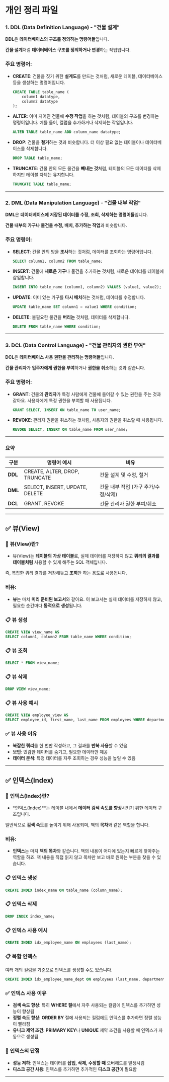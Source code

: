 # 개인 정리 파일

### 1. **DDL (Data Definition Language)** - "건물 설계"

**DDL**은 **데이터베이스의 구조를 정의하는 명령어들**입니다.

**건물 설계**처럼 **데이터베이스 구조를 정의하거나 변경**하는 작업입니다.

### 주요 명령어:

- **CREATE**: 건물을 짓기 위한 **설계도**를 만드는 것처럼, 새로운 테이블, 데이터베이스 등을 생성하는 명령어입니다.
    
    ```sql
    CREATE TABLE table_name (
        column1 datatype,
        column2 datatype
    );
    ```
    
- **ALTER**: 이미 지어진 건물에 **수정 작업**을 하는 것처럼, 테이블의 구조를 변경하는 명령어입니다. 예를 들어, 컬럼을 추가하거나 삭제하는 작업입니다.
    
    ```sql
    ALTER TABLE table_name ADD column_name datatype;
    ```
    
- **DROP**: 건물을 **철거**하는 것과 비슷합니다. 더 이상 필요 없는 테이블이나 데이터베이스를 삭제합니다.
    
    ```sql
    DROP TABLE table_name;
    ```
    
- **TRUNCATE**: 건물 안의 모든 물건을 **빼내는 것**처럼, 테이블의 모든 데이터를 삭제하지만 테이블 자체는 유지합니다.
    
    ```sql
    TRUNCATE TABLE table_name;
    ```
    

---

### 2. **DML (Data Manipulation Language)** - "건물 내부 작업"

**DML**은 **데이터베이스에 저장된 데이터를 수정, 조회, 삭제하는 명령어들**입니다.

**건물 내부의 가구나 물건을 수정, 배치, 추가하는 작업**과 비슷합니다.

### 주요 명령어:

- **SELECT**: 건물 안의 방을 **조사**하는 것처럼, 데이터를 조회하는 명령어입니다.
    
    ```sql
    SELECT column1, column2 FROM table_name;
    ```
    
- **INSERT**: 건물에 **새로운 가구**나 물건을 추가하는 것처럼, 새로운 데이터를 테이블에 삽입합니다.
    
    ```sql
    INSERT INTO table_name (column1, column2) VALUES (value1, value2);
    ```
    
- **UPDATE**: 이미 있는 가구를 **다시 배치**하는 것처럼, 데이터를 수정합니다.
    
    ```sql
    UPDATE table_name SET column1 = value1 WHERE condition;
    ```
    
- **DELETE**: 불필요한 물건을 **버리는** 것처럼, 데이터를 삭제합니다.
    
    ```sql
    DELETE FROM table_name WHERE condition;
    ```
    

---

### 3. **DCL (Data Control Language)** - "건물 관리자의 권한 부여"

**DCL**은 **데이터베이스 사용 권한을 관리하는 명령어들**입니다.

**건물 관리자**가 **입주자에게 권한을 부여**하거나 **권한을 취소**하는 것과 같습니다.

### 주요 명령어:

- **GRANT**: 건물의 **관리자**가 특정 사람에게 건물에 들어갈 수 있는 권한을 주는 것과 같아요. 사용자에게 특정 권한을 부여할 때 사용됩니다.
    
    ```sql
    GRANT SELECT, INSERT ON table_name TO user_name;
    ```
    
- **REVOKE**: 관리자 권한을 취소하는 것처럼, 사용자의 권한을 취소할 때 사용됩니다.
    
    ```sql
    REVOKE SELECT, INSERT ON table_name FROM user_name;
    ```
    

---

### 요약

| 구분 | 명령어 예시 | 비유 |
| --- | --- | --- |
| **DDL** | CREATE, ALTER, DROP, TRUNCATE | 건물 설계 및 수정, 철거 |
| **DML** | SELECT, INSERT, UPDATE, DELETE | 건물 내부 작업 (가구 추가/수정/삭제) |
| **DCL** | GRANT, REVOKE | 건물 관리자 권한 부여/취소 |

---

## ✅ **뷰(View)**

### 📌 **뷰(View)란?**

- 뷰(View)는 **테이블의 가상 테이블**로, 실제 데이터를 저장하지 않고 **쿼리의 결과를 테이블처럼** 사용할 수 있게 해주는 SQL 객체입니다.

즉, 복잡한 쿼리 결과를 저장해놓고 **조회**만 하는 용도로 사용됩니다.

### 비유:

- **뷰**는 마치 **미리 준비된 보고서**와 같아요. 이 보고서는 실제 데이터를 저장하지 않고, 필요한 순간마다 **동적으로 생성**됩니다.

### 📋 **뷰 생성**

```sql
CREATE VIEW view_name AS
SELECT column1, column2 FROM table_name WHERE condition;
```

### 📋 **뷰 조회**

```sql
SELECT * FROM view_name;
```

### 📋 **뷰 삭제**

```sql
DROP VIEW view_name;
```

### 📋 **뷰 사용 예시**

```sql
CREATE VIEW employee_view AS
SELECT employee_id, first_name, last_name FROM employees WHERE department_id = 10;
```

### ✅ **뷰 사용 이유**

- **복잡한 쿼리**를 한 번만 작성하고, 그 결과를 **반복 사용**할 수 있음
- **보안**: 민감한 데이터를 숨기고, 필요한 데이터만 제공
- **데이터 분석**: 특정 데이터를 자주 조회하는 경우 성능을 높일 수 있음

---

## ✅ **인덱스(Index)**

### 📌 **인덱스(Index)란?**

- *인덱스(Index)**는 테이블 내에서 **데이터 검색 속도를 향상**시키기 위한 데이터 구조입니다.

일반적으로 **검색 속도**를 높이기 위해 사용되며, 책의 **목차**와 같은 역할을 합니다.

### 비유:

- **인덱스**는 마치 **책의 목차**와 같습니다. 책의 내용이 어디에 있는지 빠르게 찾아주는 역할을 하죠. 책 내용을 직접 읽지 않고 목차만 보고 바로 원하는 부분을 찾을 수 있습니다.

### 📋 **인덱스 생성**

```sql
CREATE INDEX index_name ON table_name (column_name);
```

### 📋 **인덱스 삭제**

```sql
DROP INDEX index_name;
```

### 📋 **인덱스 사용 예시**

```sql
CREATE INDEX idx_employee_name ON employees (last_name);
```

### 📋 **복합 인덱스**

여러 개의 컬럼을 기준으로 인덱스를 생성할 수도 있습니다.

```sql
CREATE INDEX idx_employee_name_dept ON employees (last_name, department_id);
```

### ✅ **인덱스 사용 이유**

- **검색 속도 향상**: 특히 **WHERE 절**에서 자주 사용되는 컬럼에 인덱스를 추가하면 성능이 향상됨
- **정렬 속도 향상**: **ORDER BY** 절에 사용되는 컬럼에도 인덱스를 추가하면 정렬 성능이 빨라짐
- **유니크 제약 조건**: **PRIMARY KEY**나 **UNIQUE** 제약 조건을 사용할 때 인덱스가 자동으로 생성됨

### 📌 **인덱스의 단점**

- **성능 저하**: 인덱스는 데이터를 **삽입, 삭제, 수정할 때** 오버헤드를 발생시킴
- **디스크 공간 사용**: 인덱스를 추가하면 추가적인 **디스크 공간**이 필요함

---
